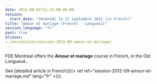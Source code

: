 ```yaml
---
date: 2012-08-01T12:14:00-04:00
session:
  start_date: "Vendredi le 22 septembre 2012 (in French)"
title: "Amour et mariage (French) - Longueuil"
session_language: "fr"
past: true
aliases:
- /en/sessions/session-2012-09-amour-et-mariage/
---
```


FDE Montreal offers the **Amour et mariage** course in French, in the Old Longueuil..

See [detailed article in French]({{< ref ref="session-2012-09-amour-et-mariage.md" lang="fr" >}}).
